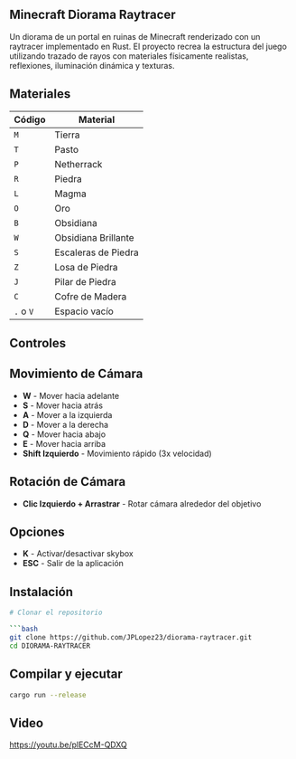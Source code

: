 ## Minecraft Diorama Raytracer

Un diorama de un portal en ruinas de Minecraft renderizado con un raytracer implementado en Rust. El proyecto recrea la estructura del juego utilizando trazado de rayos con materiales físicamente realistas, reflexiones, iluminación dinámica y texturas.

## Materiales

| Código | Material |
|--------|----------|
| `M` | Tierra |
| `T` | Pasto |
| `P` | Netherrack |
| `R` | Piedra |
| `L` | Magma |
| `O` | Oro |
| `B` | Obsidiana |
| `W` | Obsidiana Brillante |
| `S` | Escaleras de Piedra |
| `Z` | Losa de Piedra |
| `J` | Pilar de Piedra |
| `C` | Cofre de Madera |
| `.` o `V` | Espacio vacío |

## Controles

## Movimiento de Cámara

- **W** - Mover hacia adelante
- **S** - Mover hacia atrás
- **A** - Mover a la izquierda
- **D** - Mover a la derecha
- **Q** - Mover hacia abajo
- **E** - Mover hacia arriba
- **Shift Izquierdo** - Movimiento rápido (3x velocidad)

## Rotación de Cámara

- **Clic Izquierdo + Arrastrar** - Rotar cámara alrededor del objetivo

## Opciones

- **K** - Activar/desactivar skybox
- **ESC** - Salir de la aplicación

## Instalación

```bash
# Clonar el repositorio

```bash
git clone https://github.com/JPLopez23/diorama-raytracer.git
cd DIORAMA-RAYTRACER
```

## Compilar y ejecutar

```bash
cargo run --release
```

## Video

https://youtu.be/plECcM-QDXQ

